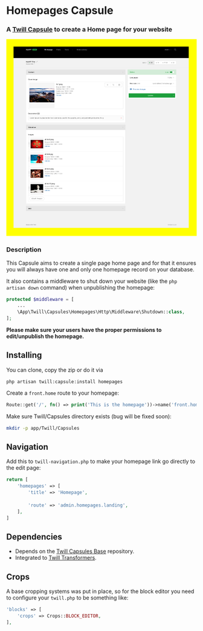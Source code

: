 # Homepages Capsule

### A [Twill Capsule](https://github.com/area17/twill) to create a Home page for your website 

![screenshot](docs/screenshot-1.png)

### Description

This Capsule aims to create a single page home page and for that it ensures you will always have one and only one homepage record on your database.

It also contains a middleware to shut down your website (like the `php artisan down` command) when unpublishing the homepage: 

``` php
protected $middleware = [
    ...
    \App\Twill\Capsules\Homepages\Http\Middleware\Shutdown::class,
];
```

**Please make sure your users have the proper permissions to edit/unpublish the homepage.**

## Installing

You can clone, copy the zip or do it via

```
php artisan twill:capsule:install homepages
```

Create a `front.home` route to your homepage:

``` php
Route::get('/', fn() => print('This is the homepage'))->name('front.home');
```

Make sure Twill/Capsules directory exists (bug will be fixed soon): 

``` bash
mkdir -p app/Twill/Capsules
```

## Navigation

Add this to `twill-navigation.php` to make your homepage link go directly to the edit page:

``` php
return [
    'homepages' => [
        'title' => 'Homepage',

        'route' => 'admin.homepages.landing',
    ],
]
```

## Dependencies

- Depends on the [Twill Capsules Base](https://github.com/area17/twill-capsule-base) repository.
- Integrated to [Twill Transformers](https://github.com/area17/twill-transformers).

## Crops

 A base cropping systems was put in place, so for the block editor you need to configure your `twill.php` to be something like: 

``` php
'blocks' => [
    'crops' => Crops::BLOCK_EDITOR,
],
```
